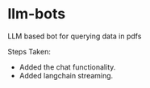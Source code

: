 # llm-bots
LLM based bot for querying data in pdfs

Steps Taken:
 * Added the chat functionality.
 * Added langchain streaming.